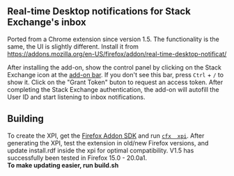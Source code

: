 ## Real-time Desktop notifications for Stack Exchange's inbox
Ported from a Chrome extension since version 1.5. The functionality is the same, the UI is slightly different.
Install it from https://addons.mozilla.org/en-US/firefox/addon/real-time-desktop-notificat/

After installing the add-on, show the control panel by clicking  on the Stack Exchange icon at the
[add-on bar](http://support.mozilla.org/en-US/kb/add-on-bar-quick-access-to-add-ons).
If you don't see this bar, press `Ctrl` + `/` to show it.
Click on the "Grant Token" buton to request an access token. After completing the Stack Exchange authentication,
the add-on will autofill the User ID and start listening to inbox notifications.

## Building

To create the XPI, get the [Firefox Addon SDK](https://addons.mozilla.org/en-US/developers/docs/sdk/latest/dev-guide/index.html) and run [`cfx 
xpi`](https://addons.mozilla.org/en-US/developers/docs/sdk/latest/dev-guide/tutorials/getting-started-with-cfx.html#cfx-xpi).
After generating the XPI, test the extension in old/new Firefox versions, and update install.rdf inside the xpi for optimal compatibility. V1.5 has successfully been tested in Firefox 15.0 - 20.0a1.  
**To make updating easier, run build.sh**
